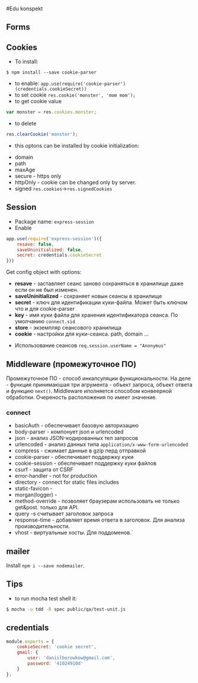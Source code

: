 #Edu konspekt

## Forms

## Cookies
* To install: 
```
$ npm install --save cookie-parser
```
* to enable:
```app.use(require('cookie-parser')(credentials.cookieSecret)) ```
* to set cookie
``` res.cookie('monster', 'mom mom'); ```
* to get cookie value
```javascript
var monster = res.cookies.monster;
```
* to delete
```javascript
res.clearCookie('monster');
```
* this optons can be installed by cookie initialization:
 - domain
 - path
 - maxAge
 - secure - https only
 - httpOnly - cookie can be changed only by server.
 - signed ```res.cookies```->```res.signedCookies```   
 
## Session 
* Package name: ```express-session```
* Enable 
```javascript
app.use(require('express-session')({
    resave: false,
    saveUninitialized: false,
    secret: credentials.cookieSecret
}))
```
Get config object with options:
 - **resave** - заставляет сеанс заново сохраняться в хранилище даже если он не был изменен.
 - **saveUninitialized** - сохраняет новын сеансы в хранилище
 - **secret** - ключ для идентификации куки-файла. Может быть ключом что и для cookie-parser
 - **key** - имя куки файла для хранения идентификатора сеанса. По умолчанию ```connect.sid```
 - **store** - экземпляр сеансового хранилища
 - **cookie** - настройки для куки-сеанса. path, domain ...
* Использование сеансов
```req.session.userName = "Anonymus"```

## Middleware (промежуточное ПО)
Промежуточное ПО - способ инкапсуляции функциональности. На деле - функция принимаюшая три агрумента - объект запроса, объект ответа и функцию ```next()```. Middleware иполняется способом конвеерной обработки. Очереность расположения по имеет значение.

### connect
* basicAuth - обеспечивает базовую авторизацию
* body-parser - компонует json и urlencoded
* json - анализ JSON-кодированных тел запросов
* urlencoded - анализ данных типа ```application/x-www-form-urlencoded```
* compress - сжимает данные в gzip перд отправкой
* cookie-parser - обеспечивает поддержку куки
* cookie-session - обеспечивает поддержку куки файлов 
* csurf - защита от CSRF
* error-handler - not for production
* directory - connect for static files includes
* static-favicon -
* morgan(logger) - 
* method-override - позволяет браузерам использовать не только get&post. только для API.
* query -s считывает заголовок запроса
* response-time - добавляет время ответа в заголовок. Для анализа производительности.
* vhost - виртуальные хосты. Для поддоменов.`

## mailer
Install ```npm i --save nodemailer```.

## Tips

* to run mocha test shell it:
```bash
$ mocha -u tdd -R spec public/qa/test-unit.js
```

## credentials

```javascript
module.exports = {
    cookieSecret: 'cookie secret',
    gmail: {
        user: 'daniilborowkow@gmail.com',
        password: '41024910d'
    }
};
```